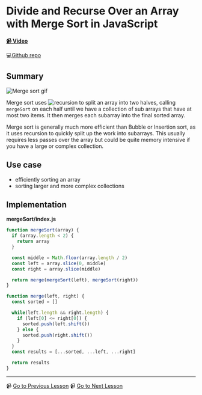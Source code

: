 # Divide and Recurse Over an Array with Merge Sort in JavaScript

**[📹 Video](https://egghead.io/lessons/javascript-divide-and-recurse-over-an-array-with-merge-sort-in-javascript)**

💻[Github repo](https://github.com/kyleshevlin/intro-to-data-structures-and-algorithms/blob/master/mergeSort/index.js)

## Summary

![Merge sort gif](https://codepumpkin.com/wp-content/uploads/2017/10/MergeSort_Avg_case.gif)

Merge sort uses ![recursion](https://www.youtube.com/watch?v=YZcO_jRhvxs) to split an array into two halves, calling `mergeSort` on each half until we have a collection of sub arrays that have at most two items. It then merges each subarray into the final sorted array.

Merge sort is generally much more efficient than Bubble or Insertion sort, as it uses recursion to quickly split up the work into subarrays. This usually requires less passes over the array but could be quite memory intensive if you have a large or complex collection.

## Use case

- efficiently sorting an array
- sorting larger and more complex collections

## Implementation

**mergeSort/index.js**

```js
function mergeSort(array) {
  if (array.length < 2) {
    return array
  }

  const middle = Math.floor(array.length / 2)
  const left = array.slice(0, middle)
  const right = array.slice(middle)

  return merge(mergeSort(left), mergeSort(right))
}

function merge(left, right) {
  const sorted = []

  while(left.length && right.length) {
    if (left[0] <= right[0]) {
      sorted.push(left.shift())
    } else {
      sorted.push(right.shift())
    }
  }
  const results = [...sorted, ...left, ...right]

  return results
}
```

---

📹 [Go to Previous Lesson](https://egghead.io/lessons/javascript-sort-an-array-with-a-nested-for-loop-using-insertion-sort-in-javascript)
📹 [Go to Next Lesson](https://egghead.io/lessons/javascript-recursively-sort-an-array-in-javascript-with-quick-sort)
